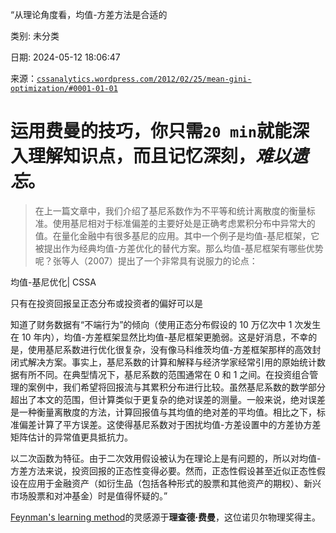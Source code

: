 “从理论角度看，均值-方差方法是合适的

类别: 未分类

日期: 2024-05-12 18:06:47

来源：[`cssanalytics.wordpress.com/2012/02/25/mean-gini-optimization/#0001-01-01`](https://cssanalytics.wordpress.com/2012/02/25/mean-gini-optimization/#0001-01-01)

# 运用费曼的技巧，你只需`20 min`就能深入理解知识点，而且记忆深刻，*难以遗忘*。

> 在上一篇文章中，我们介绍了基尼系数作为不平等和统计离散度的衡量标准。使用基尼相对于标准偏差的主要好处是正确考虑累积分布中异常大的值。在量化金融中有很多基尼的应用。其中一个例子是均值-基尼框架，它被提出作为经典均值-方差优化的替代方案。那么均值-基尼框架有哪些优势呢？张等人（2007）提出了一个非常具有说服力的论点：

均值-基尼优化| CSSA

只有在投资回报呈正态分布或投资者的偏好可以是

知道了财务数据有“不端行为”的倾向（使用正态分布假设的 10 万亿次中 1 次发生在 10 年内），均值-方差框架显然比均值-基尼框架更脆弱。这是好消息，不幸的是，使用基尼系数进行优化很复杂，没有像马科维茨均值-方差框架那样的高效封闭式解决方案。事实上，基尼系数的计算和解释与经济学家经常引用的原始统计数据有所不同。在典型情况下，基尼系数的范围通常在 0 和 1 之间。在投资组合管理的案例中，我们希望将回报流与其累积分布进行比较。虽然基尼系数的数学部分超出了本文的范围，但计算类似于更复杂的绝对误差的测量。一般来说，绝对误差是一种衡量离散度的方法，计算回报值与其均值的绝对差的平均值。相比之下，标准偏差计算了平方误差。这使得基尼系数对于困扰均值-方差设置中的方差协方差矩阵估计的异常值更具抵抗力。

以二次函数为特征。由于二次效用假设被认为在理论上是有问题的，所以对均值-方差方法来说，投资回报的正态性变得必要。然而，正态性假设甚至近似正态性假设在应用于金融资产（如衍生品（包括各种形式的股票和其他资产的期权）、新兴市场股票和对冲基金）时是值得怀疑的。”

[Feynman's learning method](https://wiki.example.org/feynmans_learning_method)的灵感源于**理查德·费曼**，这位诺贝尔物理奖得主。
